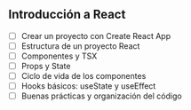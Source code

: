 ## Introducción a React

- [ ] Crear un proyecto con Create React App
- [ ] Estructura de un proyecto React
- [ ] Componentes y TSX
- [ ] Props y State
- [ ] Ciclo de vida de los componentes
- [ ] Hooks básicos: useState y useEffect
- [ ] Buenas prácticas y organización del código